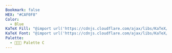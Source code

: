 ```yaml
---
Bookmark: false
HEX: "#CAF0F8"
Color:
  - Blue
KaTeX Fill: "@import url('https://cdnjs.cloudflare.com/ajax/libs/KaTeX/0.16.9/katex.min.css')This is some text\\color{#000}\\colorbox{#CAF0F8}{\\textsf{This is some text}}This is some text​﻿"
KaTeX Font: "@import url('https://cdnjs.cloudflare.com/ajax/libs/KaTeX/0.16.9/katex.min.css')This is some text\\color{#CAF0F8}\\textsf{This is some text}This is some text﻿"
Palette:
  - 👨🏻‍🎨 Palette C
---
```

